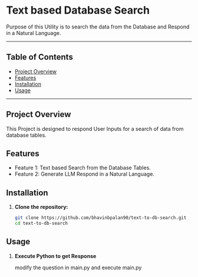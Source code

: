 # Text based Database Search

Purpose of this Utility is to search the data from the Database and Respond in a Natural Language.

---

## Table of Contents
- [Project Overview](#project-overview)
- [Features](#features)
- [Installation](#installation)
- [Usage](#usage)

---

## Project Overview

This Project is designed to respond User Inputs for a search of data from database tables.

## Features

- Feature 1: Text based Search from the Database Tables.
- Feature 2: Generate LLM Respond in a Natural Language.

## Installation

1. **Clone the repository:**

   ```bash
   git clone https://github.com/bhavinbpalan90/text-to-db-search.git
   cd text-to-db-search

## Usage

1. **Execute Python to get Response**

    modify the question in main.py and execute main.py
